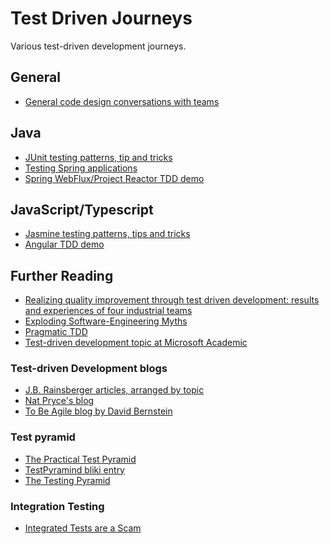 # Test Driven Journeys
Various test-driven development journeys.

## General
- [General code design conversations with teams](./documentation/general/code-design.md)

## Java

- [JUnit testing patterns, tip and tricks](./documentation/junit/README.md)
- [Testing Spring applications](./documentation/spring-framework/README.md)
- [Spring WebFlux/Project Reactor TDD demo](./spring-boot/webflux-tdd-demo/README.md)

## JavaScript/Typescript

- [Jasmine testing patterns, tips and tricks](./documentation/jasmine/README.md)
- [Angular TDD demo](./angular/example1/README.md)

## Further Reading
- [Realizing quality improvement through test driven development: results and experiences of four industrial teams](https://www.microsoft.com/en-us/research/wp-content/uploads/2009/10/Realizing-Quality-Improvement-Through-Test-Driven-Development-Results-and-Experiences-of-Four-Industrial-Teams-nagappan_tdd.pdf)
- [Exploding Software-Engineering Myths](https://www.microsoft.com/en-us/research/blog/exploding-software-engineering-myths/)
- [Pragmatic TDD](https://devblogs.microsoft.com/premier-developer/pragmatic-tdd/)
- [Test-driven development topic at Microsoft Academic](https://academic.microsoft.com/topic/4478048/publication/search?q=Test-driven%20development&qe=And(Composite(F.FId%253D4478048)%252CTy%253D%270%27)&f=&orderBy=0)


### Test-driven Development blogs

- [J.B. Rainsberger articles, arranged by topic](https://blog.thecodewhisperer.com/series)
- [Nat Pryce's blog](http://www.natpryce.com/)
- [To Be Agile blog by David Bernstein](https://tobeagile.com/blog/)

### Test pyramid

- [The Practical Test Pyramid](https://martinfowler.com/articles/practical-test-pyramid.html)
- [TestPyramind bliki entry](https://martinfowler.com/bliki/TestPyramid.html)
- [The Testing Pyramid](http://www.agilenutshell.com/episodes/41-testing-pyramid)


### Integration Testing

- [Integrated Tests are a Scam](https://blog.thecodewhisperer.com/permalink/integrated-tests-are-a-scam)


